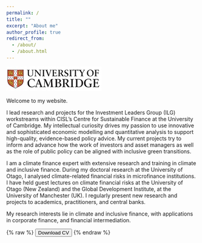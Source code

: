 ```yaml
---
permalink: /
title: ""
excerpt: "About me"
author_profile: true
redirect_from: 
  - /about/
  - /about.html
---
```

![](../images/cam_logo.jpg)

Welcome to my website.

I lead research and projects for the Investment Leaders Group (ILG) workstreams within CISL’s Centre for Sustainable Finance at the University of Cambridge. My intellectual curiosity drives my passion to use innovative and sophisticated economic modelling and quantitative analysis to support high-quality, evidence-based policy advice. My current projects try to inform and advance how the work of investors and asset managers as well as the role of public policy can be aligned with inclusive green transitions.

I am a climate finance expert with extensive research and training in climate and inclusive finance. During my doctoral research at the University of Otago, I analysed climate-related financial risks in microfinance institutions. I have held guest lectures on climate financial risks at the University of Otago (New Zealand) and the Global Development Institute, at the University of Manchester (UK). I regularly present new research and projects to academics, practitioners, and central banks.

My research interests lie in climate and inclusive finance, with applications in corporate finance, and financial intermediation.

{% raw %}
<button onclick="window.open('/files/IFTEKHAR_CV.pdf')">Download CV</button>
{% endraw %}
